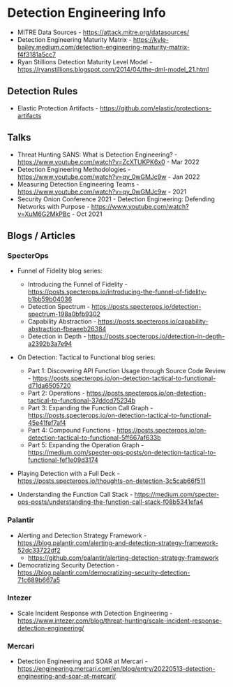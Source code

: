# Detection Engineering Info

  - MITRE Data Sources - https://attack.mitre.org/datasources/
  - Detection Engineering Maturity Matrix - https://kyle-bailey.medium.com/detection-engineering-maturity-matrix-f4f3181a5cc7
  - Ryan Stillions Detection Maturity Level Model - https://ryanstillions.blogspot.com/2014/04/the-dml-model_21.html

## Detection Rules

  - Elastic Protection Artifacts - https://github.com/elastic/protections-artifacts

## Talks

  - Threat Hunting SANS: What is Detection Engineering? - https://www.youtube.com/watch?v=ZcXTUKPK6x0 - Mar 2022
  - Detection Engineering Methodologies - https://www.youtube.com/watch?v=qy_0wGMJc9w - Jan 2022
  - Measuring Detection Engineering Teams - https://www.youtube.com/watch?v=qy_0wGMJc9w -  2021
  - Security Onion Conference 2021 - Detection Engineering: Defending Networks with Purpose - https://www.youtube.com/watch?v=XuM6G2MkPBc - Oct 2021

## Blogs / Articles

### SpecterOps

  - Funnel of Fidelity blog series:
    - Introducing the Funnel of Fidelity - https://posts.specterops.io/introducing-the-funnel-of-fidelity-b1bb59b04036
    - Detection Spectrum - https://posts.specterops.io/detection-spectrum-198a0bfb9302
    - Capability Abstraction - https://posts.specterops.io/capability-abstraction-fbeaeeb26384
    - Detection in Depth - https://posts.specterops.io/detection-in-depth-a2392b3a7e94
  
  - On Detection: Tactical to Functional blog series:
    - Part 1: Discovering API Function Usage through Source Code Review - https://posts.specterops.io/on-detection-tactical-to-functional-d71da6505720
    - Part 2: Operations - https://posts.specterops.io/on-detection-tactical-to-functional-37ddcd75234b
    - Part 3: Expanding the Function Call Graph - https://posts.specterops.io/on-detection-tactical-to-functional-45e41fef7af4
    - Part 4: Compound Functions - https://posts.specterops.io/on-detection-tactical-to-functional-5ff667af633b
    - Part 5: Expanding the Operation Graph - https://medium.com/specter-ops-posts/on-detection-tactical-to-functional-fef1e09d3174

  - Playing Detection with a Full Deck - https://posts.specterops.io/thoughts-on-detection-3c5cab66f511
  - Understanding the Function Call Stack - https://medium.com/specter-ops-posts/understanding-the-function-call-stack-f08b5341efa4

### Palantir

  - Alerting and Detection Strategy Framework - https://blog.palantir.com/alerting-and-detection-strategy-framework-52dc33722df2
    - https://github.com/palantir/alerting-detection-strategy-framework
  - Democratizing Security Detection - https://blog.palantir.com/democratizing-security-detection-71c689b667a5

### Intezer

  - Scale Incident Response with Detection Engineering - https://www.intezer.com/blog/threat-hunting/scale-incident-response-detection-engineering/

### Mercari

  - Detection Engineering and SOAR at Mercari - https://engineering.mercari.com/en/blog/entry/20220513-detection-engineering-and-soar-at-mercari/
